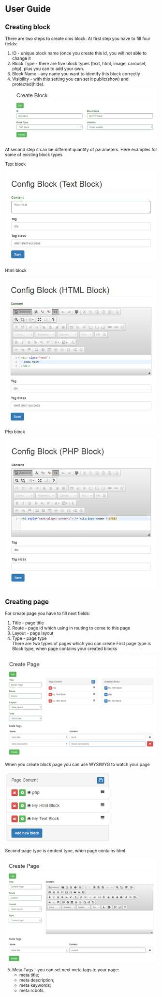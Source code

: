 User Guide
====================

Creating block
--------------
There are two steps to create cms block.
At first step you have to fill four fields:
 1. ID - unique block name (once you create this id, you will not able to change it
 2. Block Type - there are five block types (text, html, image, carousel, php), plus you can to add your own.
 3. Block Name - any name you want to identify this block correctly
 4. Visibility - with this setting you can set it public(show) and protected(hide).
![Create Block Screenshot](https://raw.githubusercontent.com/NullRefExcep/yii2-cms/master/docs/images/create_block.PNG)

At second step it can be different quantity of parameters. Here examples for some of existing block types

Text block

![Text Block](https://raw.githubusercontent.com/NullRefExcep/yii2-cms/master/docs/images/text_block.PNG)

Html block

![Html Block](https://raw.githubusercontent.com/NullRefExcep/yii2-cms/master/docs/images/html_block.PNG)

Php block

![PHP Block](https://raw.githubusercontent.com/NullRefExcep/yii2-cms/master/docs/images/php_block.PNG)

Creating page
--------------
For create page you have to fill next fields:
 1. Title - page title 
 2. Route - page id which using in routing to come to this page
 3. Layout - page layout 
 4. Type - page type  
 There are two types of pages which you can create
 First page type is Block type, when page contains your created blocks

 ![Block page](https://raw.githubusercontent.com/NullRefExcep/yii2-cms/master/docs/images/block_page.PNG)
 
 When you create block page you can use WYSIWYG to watch your page
 
 ![wysiwyg](https://raw.githubusercontent.com/NullRefExcep/yii2-cms/master/docs/images/wysiwyg.PNG)
 
 Second page type is content type, when page contains html
 
 ![Context page](https://raw.githubusercontent.com/NullRefExcep/yii2-cms/master/docs/images/context_page.PNG)
 
 5. Meta Tags - you can set next meta tags to your page:
    - meta title;
    - meta description;
    - meta keywords;
    - meta robots.
